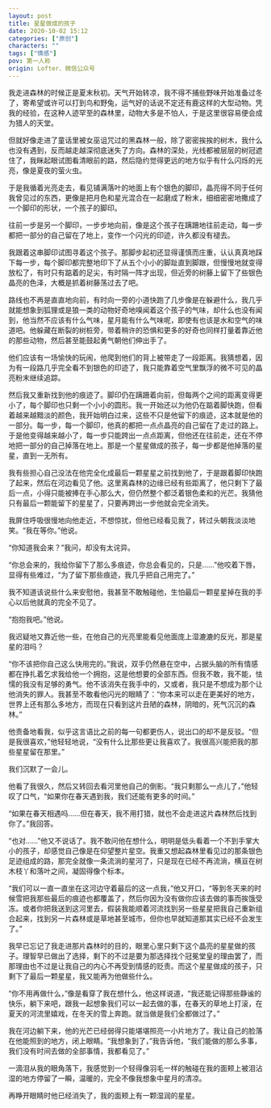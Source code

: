 ```yaml
---
layout: post
title: 星星做成的孩子
date: 2020-10-02 15:12
categories: ["原创"]
characters: ""
tags: ["情感"]
pov: 第一人称
origin: Lofter、微信公众号
---
```


我走进森林的时候正是夏末秋初。天气开始转凉，我不得不捕些野味开始准备过冬了，寄希望或许可以打到鸟和野兔，运气好的话说不定还有鹿这样的大型动物。凭我的经验，在这种人迹罕至的森林里，动物大多是不怕人，于是这里很容易便会成为猎人的天堂。

但就好像走进了童话里被女巫诅咒过的黑森林一般，除了密密挨挨的树木，我什么也没有遇到，反而越走越深彻底迷失了方向。森林的深处，光线都被层层的树冠遮住了，我眯起眼试图看清眼前的路，然后隐约觉得更远的地方似乎有什么闪烁的光亮，像是夏夜的萤火虫。

于是我循着光亮走去，看见铺满落叶的地面上有个银色的脚印，晶亮得不同于任何我曾见过的东西，更像是把月色和星光混合在一起磨成了粉末，细细密密地撒成了一个脚印的形状，一个孩子的脚印。

往前一步是另一个脚印，一步步地向前，像是这个孩子在蹒跚地往前走动，每一步都把一部分的自己留在了地上，变作一个闪光的印迹，许久都没有褪去。

我跟着这串脚印试图寻着这个孩子。那脚步起初还显得谨慎而庄重，认认真真地踩下每一步，每个脚印都完整地印下了从五个小小的脚趾直到脚跟，但慢慢地就变得放松了，有时只有踮着的足尖，有时隔一阵才出现，但近旁的树藤上留下了些银色晶亮的色泽，大概是抓着树藤荡过去了吧。

路线也不再是直直地向前，有时向一旁的小道快跑了几步像是在躲避什么，我几乎就能想象到狐狸或是狼一类的动物好奇地嗅闻着这个孩子的气味，却什么也没有闻到，他当然不应该有什么气味，星月能有什么气味呢，即使有也该是水和空气的味道吧。他躲藏在断裂的树桩旁，带着稍许的恐惧和更多的好奇也同样打量着靠近他的那些动物，然后甚至能鼓起勇气朝他们伸出手了。

他们应该有一场愉快的玩闹，他爬到他们的背上被带走了一段距离。我猜想着，因为有一段路几乎完全看不到银色的印迹了，我只能靠着空气里飘浮的微不可见的晶亮粉末继续追踪。

然后我又重新找到他的痕迹了。脚印仍在蹒跚着向前，但每两个之间的距离变得更小了，每个脚印也只剩一个小小的圆形。我一开始还以为他仍在踮着脚快跑，但看着越来越黯淡的颜色，我开始明白过来，这些不只是他留下的痕迹，这本就是他的一部分。每一步，每一个脚印，他真的都把一点点晶亮的自己留在了走过的路上。于是他变得越来越小了，每一步只能跨出一点点距离，但他还在往前走，还在不停地把一部分的自己掉落在地上。那是一个星星做成的孩子，每一步都是他掉落的星星，直到一无所有。

我有些担心自己没法在他完全化成最后一颗星星之前找到他了，于是跟着脚印快跑了起来，然后在河边看见了他。这里离森林的边缘已经有些距离了，他只剩下了最后一点，小得只能被捧在手心那么大，但仍然整个都泛着银色柔和的光芒。我猜他只有最后一颗能留下的星星了，只要再跨出一步他就会完全消失。

我屏住呼吸很慢地向他走近，不想惊扰，但他已经看见我了，转过头朝我淡淡地笑。“我在等你。”他说。

“你知道我会来？”我问，却没有太诧异。

“你总会来的，我给你留下了那么多痕迹，你总会看见的，只是……”他咬着下唇，显得有些难过，“为了留下那些痕迹，我几乎把自己用完了。”

我不知道该说些什么来安慰他，我甚至不敢触碰他，生怕最后一颗星星掉在我的手心以后他就真的完全不见了。

“抱抱我吧。”他说。

我迟疑地又靠近他一些，在他自己的光亮里能看见他面庞上湿漉漉的反光，那是星星的泪吗？

“你不该把你自己这么快用完的。”我说，双手仍然悬在空中，占据头脑的所有情感都在挣扎着乞求我给他一个拥抱，这是他想要的全部东西。但我不敢，我不能，怯懦的我没有足够的勇气。他不该消失在我手中的，又或者，我只是不想成为那个让他消失的罪人。我甚至不敢看他闪光的眼睛了：“你本来可以走在更美好的地方，世界上还有那么多地方，而现在只看到这片丑陋的森林，阴暗的，死气沉沉的森林。”

他责备地看我，似乎这言语比之前的每一句都更伤人，说出口的却不是反驳。“但是我很喜欢，”他轻轻地说，“没有什么比那些更让我喜欢了。我很高兴能把我的那些星星留在那里。”

我们沉默了一会儿。

他看了我很久，然后又转回去看河里他自己的倒影。“我只剩那么一点儿了，”他轻叹了口气，“如果你在春天遇到我，我们还能有更多的时间。”

“如果在春天相遇吗……但在春天，我不用打猎，就也不会走进这片森林然后找到你了。”我回答。

“也对……”他又不说话了。我不敢问他在想什么，明明是低头看着一个不到手掌大小的孩子，却感觉自己像是在仰望整片星空。我重又想起森林里看见过的那条银色足迹组成的路，那完全就像一条流淌的星河了，只是现在已经不再流淌，横亘在树木枝丫和落叶之间，凝固得像个标本。

“我们可以一直一直坐在这河边守着最后的这一点我，”他又开口，“等到冬天来的时候雪把我那些最后的痕迹也都覆盖了，然后你因为没有做你应该去做的事而挨饿受冻。或者你把我送到这河里去，假装我能顺着河流找到另一些星星把我自己重新组合起来，找到另一片森林或是草地甚至城市，但你也早就知道那其实已经不会发生了。”

我早已忘记了我走进那片森林时的目的，眼里心里只剩下这个晶亮的星星做的孩子。理智早已做出了选择，剩下的不过是要为那选择找个冠冕堂皇的理由罢了，而那理由也不过是让我自己的内心不再受到情感的贬责。而这个星星做成的孩子，只剩下了最后一颗星星，我又能再为他做些什么。

“你不用再做什么，”像是看穿了我在想什么，他这样说道，“我还能记得那些静谧的快乐，躺下来吧，跟我一起想象我们可以一起去做的事，在春天的草地上打滚，在夏天的河流里嬉戏，在冬天的雪上奔跑。就当做是我们全都做过了。”

我在河边躺下来，他的光芒已经弱得只能堪堪照亮一小片地方了。我让自己的脸落在他能照到的地方，闭上眼睛。“我想象到了，”我告诉他，“我们能做的那么多事，我们没有时间去做的全部事情，我都看见了。”

一滴泪从我的眼角落下，我感觉到一个轻得像羽毛一样的触碰在我的面颊上被泪沾湿的地方停留了一瞬，温暖的，完全不像我想象中星月的清凉。

再睁开眼睛时他已经消失了，我的面颊上有一颗湿润的星星。